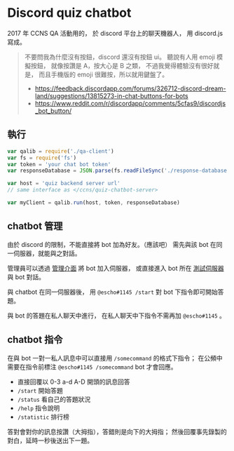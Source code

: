 # Discord quiz chatbot

2017 年 CCNS QA 活動用的，
於 discord 平台上的聊天機器人，
用 discord.js 寫成。

> 不要問我為什麼沒有按鈕，discord 還沒有按鈕 ui。
> 聽說有人用 emoji 模擬按鈕，
> 就像按讚是 A，按大心是 B 之類，
> 不過我覺得體驗沒有很好就是，
> 而且手機版的 emoji 很難按，所以就用鍵盤了。
>
> * <https://feedback.discordapp.com/forums/326712-discord-dream-land/suggestions/13815273-in-chat-buttons-for-bots>
> * <https://www.reddit.com/r/discordapp/comments/5cfas9/discordjs_bot_button/>

## 執行

```javascript
var qalib = require('./qa-client')
var fs = require('fs')
var token = 'your chat bot token'
var responseDatabase = JSON.parse(fs.readFileSync('./response-database.json'))

var host = 'quiz backend server url'
// same interface as </ccns/quiz-chatbot-server>

var myClient = qalib.run(host, token, responseDatabase)
```

## chatbot 管理
由於 discord 的限制，不能直接將 bot 加為好友。（應該吧）
需先與該 bot 在同一伺服器，就能與之對話。

管理員可以透過 [管理介面](https://discordapp.com/oauth2/authorize?client_id=353136048282271744&scope=bot)
將 bot 加入伺服器，
或直接進入 bot 所在 [測試伺服器](https://discord.gg/AdUbG5B)
與 bot 對話。

與 chatbot 在同一伺服器後，
用 `@escho#1145 /start` 對 bot 下指令即可開始答題。

與 bot 的答題在私人聊天中進行，
在私人聊天中下指令不需再加 `@escho#1145` 。


## chatbot 指令

在與 bot 一對一私人訊息中可以直接用 `/somecommand` 的格式下指令；
在公頻中需要在指令前標注 `@escho#1145 /somecommand` bot 才會回應。

  - 直接回覆以 0-3 a-d A-D 開頭的訊息回答
  - `/start` 開始答題
  - `/status` 看自己的答題狀況
  - `/help` 指令說明
  - `/statistic` 排行榜

答對會對你的訊息按讚（大拇指），答錯則是向下的大拇指；
然後回覆事先錄製的對白，延時一秒後送出下一題。

